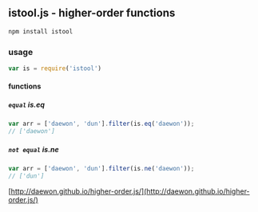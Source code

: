 
## istool.js - higher-order functions

```bash
npm install istool
```

### usage
```javascript
var is = require('istool')
```

#### functions

##### `equal` is.eq 

```javascript
var arr = ['daewon', 'dun'].filter(is.eq('daewon'));
// ['daewon']
```


##### `not equal` is.ne
```javascript
var arr = ['daewon', 'dun'].filter(is.ne('daewon'));
// ['dun']
```


[http://daewon.github.io/higher-order.js/](http://daewon.github.io/higher-order.js/)
